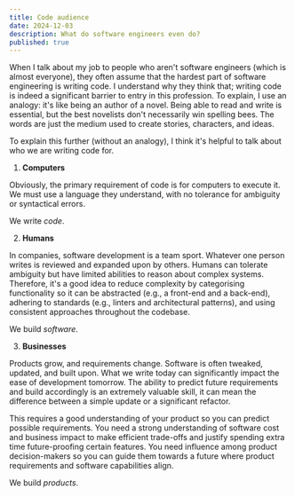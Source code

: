 ```yaml
---
title: Code audience
date: 2024-12-03
description: What do software engineers even do?
published: true
---
```


When I talk about my job to people who aren't software engineers (which is almost everyone), they often assume that the hardest part
of software engineering is writing code. I understand why they think that; writing code is indeed a significant barrier to entry in
this profession. To explain, I use an analogy: it's like being an author of a novel. Being able to read and write is essential, but the best novelists don't necessarily win spelling bees. The words are just the medium used to create stories, characters, and ideas.

To explain this further (without an analogy), I think it's helpful to talk about who we are writing code for.

1. **Computers**

Obviously, the primary requirement of code is for computers to execute it. We must use a language they understand, with no tolerance for
ambiguity or syntactical errors.

We write _code_.

2. **Humans**

In companies, software development is a team sport. Whatever one person writes is reviewed and expanded upon by others. Humans can
tolerate ambiguity but have limited abilities to reason about complex systems. Therefore, it's a good idea to reduce complexity
by categorising functionality so it can be abstracted (e.g., a front-end and a back-end), adhering to standards (e.g., linters and
architectural patterns), and using consistent approaches throughout the codebase.

We build _software_.

3. **Businesses**

Products grow, and requirements change. Software is often tweaked, updated, and built upon. What we write today can significantly
impact the ease of development tomorrow. The ability to predict future requirements and build accordingly is an extremely valuable
skill, it can mean the difference between a simple update or a significant refactor.

This requires a good understanding of your product so you can predict possible requirements. You need a strong understanding
of software cost and business impact to make efficient trade-offs and justify spending extra time future-proofing certain features.
You need influence among product decision-makers so you can guide them towards a future where product requirements and software
capabilities align.

We build _products_.
